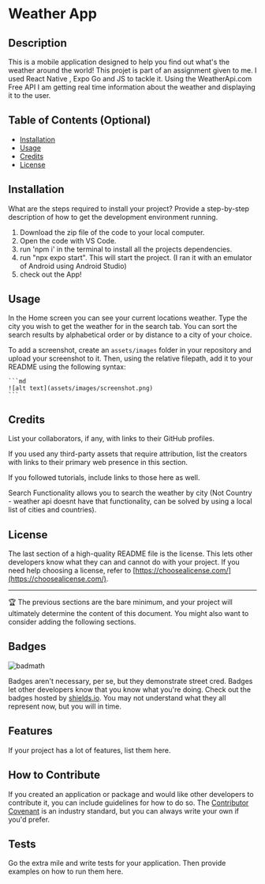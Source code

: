 
# Weather App

## Description

This is a mobile application designed to help you find out what's the weather around the world! 
This projet is part of an assignment given to me. I used React Native , Expo Go and JS to tackle it.
Using the WeatherApi.com Free API I am getting real time information about the weather and displaying it to the user.

## Table of Contents (Optional)

- [Installation](#installation)
- [Usage](#usage)
- [Credits](#credits)
- [License](#license)

## Installation

What are the steps required to install your project? Provide a step-by-step description of how to get the development environment running.
1. Download the zip file of the code to your local computer.
2. Open the code with VS Code.
3. run 'npm i' in the terminal to install all the projects dependencies.
4. run "npx expo start". This will start the project. (I ran it with an emulator of Android using Android Studio)
5. check out the App!

## Usage

In the Home screen you can see your current locations weather. 
Type the city you wish to get the weather for in the search tab.
You can sort the search results by alphabetical order or by distance to a city of your choice.

To add a screenshot, create an `assets/images` folder in your repository and upload your screenshot to it. Then, using the relative filepath, add it to your README using the following syntax:

    ```md
    ![alt text](assets/images/screenshot.png)
    ```

## Credits

List your collaborators, if any, with links to their GitHub profiles.

If you used any third-party assets that require attribution, list the creators with links to their primary web presence in this section.

If you followed tutorials, include links to those here as well.

Search Functionality allows you to search the weather by city (Not Country - weather api doesnt have that functionality, can be solved by using a local list of cities and countries).

## License

The last section of a high-quality README file is the license. This lets other developers know what they can and cannot do with your project. If you need help choosing a license, refer to [https://choosealicense.com/](https://choosealicense.com/).

---

🏆 The previous sections are the bare minimum, and your project will ultimately determine the content of this document. You might also want to consider adding the following sections.

## Badges

![badmath](https://img.shields.io/github/languages/top/lernantino/badmath)

Badges aren't necessary, per se, but they demonstrate street cred. Badges let other developers know that you know what you're doing. Check out the badges hosted by [shields.io](https://shields.io/). You may not understand what they all represent now, but you will in time.

## Features

If your project has a lot of features, list them here.

## How to Contribute

If you created an application or package and would like other developers to contribute it, you can include guidelines for how to do so. The [Contributor Covenant](https://www.contributor-covenant.org/) is an industry standard, but you can always write your own if you'd prefer.

## Tests

Go the extra mile and write tests for your application. Then provide examples on how to run them here.
